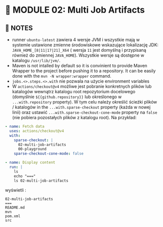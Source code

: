 # 🧪 MODULE 02: Multi Job Artifacts

## 📝 NOTES
- runner `ubuntu-latest` zawiera 4 wersje JVM i wszystkie mają w systemie ustawione zmienne środowiskowe wskazujące lokalizację JDK: `JAVA_HOME_[8|11|17|21]_X64` ( wersja `11` jest domyślną i przypisaną również do zmiennej `JAVA_HOME`). Wszystkie wersje są dostępne w katalogu `/usr/lib/jvm/`.
- Maven is not intalled by default so it is convinient to provide Maven Wrapper to the project before pushing it to a repository. It can be easily done with the `mvn -N wrapper:wrapper` command.
- `jobs.<>.steps.<>.with` nie pozwala na użycie environment variables
- W `actions/checkout@v4` możliwe jest pobranie konkretnych plików lub katalogów wewnątrz katalogu root repozytorium docelowego (domyślnie `${{github.repository}}` lub określonego w `...with.repository` property). W tym celu należy określić ścieżki plików / katalogów in the `...with.sparse-checkout` property (każda w nowej linii) oraz ustawić `...with.sparse-checkout-cone-mode` property na `false` (nie pobiera pozostałych plików z katalogu root). Na przykład: 
```yaml
- name: Fetch data
  uses: actions/checkout@v4
  with: 
    sparse-checkout: |
      02-multi-job-artifacts
      00-playground
    sparse-checkout-cone-mode: false

- name: Display content
  run: |
    ls
    echo "==="
    ls 02-multi-job-artifacts
```
wyświetli :
```shell
02-multi-job-artifacts
===
README.md
mvn
pom.xml
src
```

